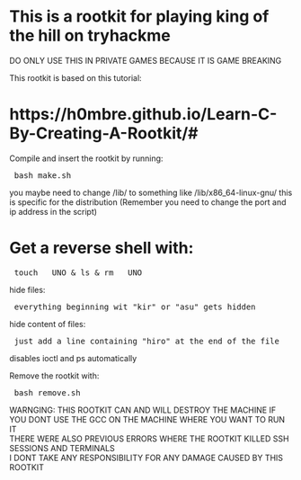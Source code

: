 <h1> This is a rootkit for playing king of the hill on tryhackme </h1>

DO ONLY USE THIS IN PRIVATE GAMES BECAUSE IT IS GAME BREAKING

This rootkit is based on this tutorial:
<h1> https://h0mbre.github.io/Learn-C-By-Creating-A-Rootkit/# </h1>

Compile and insert the rootkit by running:
<pre> bash make.sh </pre>
you maybe need to change /lib/ to something like /lib/x86_64-linux-gnu/ this is specific for the distribution
(Remember you need to change the port and ip address in the script)

<h1> Get a reverse shell with: </h1>
<pre> touch __UNO & ls & rm __UNO </pre>

hide files:
<pre> everything beginning wit "kir" or "asu" gets hidden </pre>

hide content of files:
<pre> just add a line containing "hiro" at the end of the file </pre>

disables ioctl and ps automatically


Remove the rootkit with:
<pre> bash remove.sh </pre>

WARNGING:
THIS ROOTKIT CAN AND WILL DESTROY THE MACHINE IF YOU DONT USE THE GCC ON THE MACHINE WHERE YOU WANT TO RUN IT  
THERE WERE ALSO PREVIOUS ERRORS WHERE THE ROOTKIT KILLED SSH SESSIONS AND TERMINALS  
I DONT TAKE ANY RESPONSIBILITY FOR ANY DAMAGE CAUSED BY THIS ROOTKIT  

